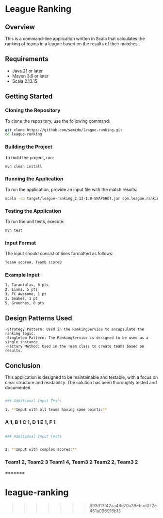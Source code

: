 # League Ranking

## Overview
This is a command-line application written in Scala that calculates the ranking of teams in a league based on the results of their matches.

## Requirements
- Java 21 or later
- Maven 3.6 or later
- Scala 2.13.15

## Getting Started

### Cloning the Repository
To clone the repository, use the following command:

```bash
git clone https://github.com/samido/league-ranking.git
cd league-ranking

```
### Building the Project
To build the project, run:

```bash
mvn clean install

```

### Running the Application
To run the application, provide an input file with the match results:

```bash
scala -cp target/league-ranking_2.13-1.0-SNAPSHOT.jar com.league.ranking.Main src/main/resources/input.txt
```

### Testing the Application
To run the unit tests, execute:

```bash
mvn test
```

### Input Format
The input should consist of lines formatted as follows:

```bash
TeamA scoreA, TeamB scoreB
```


### Example Input

```bash
1. Tarantulas, 6 pts
2. Lions, 5 pts
3. FC Awesome, 1 pt
3. Snakes, 1 pt
5. Grouches, 0 pts
```

## Design Patterns Used
	-Strategy Pattern: Used in the RankingService to encapsulate the ranking logic.
	-Singleton Pattern: The RankingService is designed to be used as a single instance.
	-Factory Method: Used in the Team class to create teams based on results.

## Conclusion
This application is designed to be maintainable and testable, with a focus on clear structure and readability. The solution has been thoroughly tested and documented.

```bash

### Additional Input Tests

1. **Input with all teams having same points:**

```

### A 1, B 1 C 1, D 1 E 1, F 1

```bash

### Additional Input Tests


2. **Input with complex scores:**


```

### Team1 2, Team2 3 Team1 4, Team3 2 Team2 2, Team3 2
=======
# league-ranking
>>>>>>> 693913f42aa46e70a39ebbd072e461a096916b13
